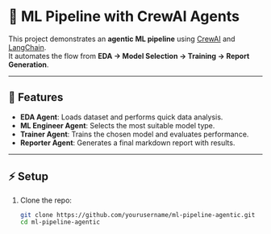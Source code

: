 # 🤖 ML Pipeline with CrewAI Agents

This project demonstrates an **agentic ML pipeline** using [CrewAI](https://github.com/joaomdmoura/crewai) and [LangChain](https://www.langchain.com/).  
It automates the flow from **EDA → Model Selection → Training → Report Generation**.

---

## 📌 Features
- **EDA Agent**: Loads dataset and performs quick data analysis.
- **ML Engineer Agent**: Selects the most suitable model type.
- **Trainer Agent**: Trains the chosen model and evaluates performance.
- **Reporter Agent**: Generates a final markdown report with results.

---

## ⚡ Setup

1. Clone the repo:
   ```bash
   git clone https://github.com/yourusername/ml-pipeline-agentic.git
   cd ml-pipeline-agentic
